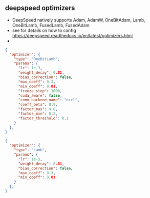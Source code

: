 ## deepspeed optimizers
- DeepSpeed natively supports Adam, AdamW, OneBitAdam, Lamb, OneBitLamb, FusedLamb, FusedAdam
- see for details on how to config https://deepspeed.readthedocs.io/en/latest/optimizers.html
- 
```json
{
  "optimizer": {
    "type": "OneBitLamb",
    "params": {
      "lr": 1e-3,
      "weight_decay": 0.01,
      "bias_correction": false,
      "max_coeff": 0.3,
      "min_coeff": 0.01,
      "freeze_step": 1000,
      "cuda_aware": false,
      "comm_backend_name": "nccl",
      "coeff_beta": 0.9,
      "factor_max": 4.0,
      "factor_min": 0.5,
      "factor_threshold": 0.1
    }
  },
}

{
  "optimizer": {
    "type": "Lamb",
    "params": {
      "lr": 1e-3,
      "weight_decay": 0.01,
      "bias_correction": false,
      "max_coeff": 0.3,
      "min_coeff": 0.01
    }
  },
}
```